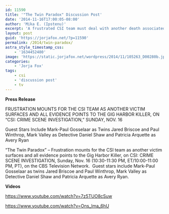 ```yaml
---
id: 11590
title: '"The Twin Paradox" Discussion Post'
date: '2014-11-16T17:00:05-08:00'
author: 'Mika E. (Ipstenu)'
excerpt: 'A frustrated CSI team must deal with another death associated with the Gig Harbor Killer tonight!'
layout: post
guid: 'https://jorjafox.net/?p=11590'
permalink: /2014/twin-paradox/
astra_style_timestamp_css:
    - '1634452480'
image: 'https://static.jorjafox.net/wordpress/2014/11/105263_D00280b.jpg'
categories:
    - 'Jorja Fox'
tags:
    - csi
    - 'discussion post'
    - tv
---
```


**Press Release**

FRUSTRATION MOUNTS FOR THE CSI TEAM AS ANOTHER VICTIM SURFACES AND ALL EVIDENCE POINTS TO THE GIG HARBOR KILLER, ON “CSI: CRIME SCENE INVESTIGATION,” SUNDAY, NOV. 16

Guest Stars Include Mark-Paul Gosselaar as Twins Jared Briscoe and Paul Winthrop, Mark Valley as Detective Daniel Shaw and Patricia Arquette as Avery Ryan

“The Twin Paradox” – Frustration mounts for the CSI team as another victim surfaces and all evidence points to the Gig Harbor Killer, on CSI: CRIME SCENE INVESTIGATION, Sunday, Nov. 16 (10:30-11:30 PM, ET/10:00-11:00 PM, PT), on the CBS Television Network.  Guest stars include Mark-Paul Gosselaar as twins Jared Briscoe and Paul Winthrop, Mark Valley as Detective Daniel Shaw and Patricia Arquette as Avery Ryan.

**Videos**

https://www.youtube.com/watch?v=7z5TUO8cSuw

https://www.youtube.com/watch?v=Ons_lma_6hU
